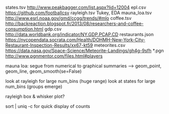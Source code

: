 states.tsv          http://www.peakbagger.com/list.aspx?lid=12004
epl.csv             https://github.com/footballcsv
rayleigh.tsv        Tukey, EDA
mauna_loa.tsv       http://www.esrl.noaa.gov/gmd/ccgg/trends/#mlo
coffee.tsv          http://backreaction.blogspot.fr/2013/08/researchers-and-coffee-consumption.html
gdp.csv             http://data.worldbank.org/indicator/NY.GDP.PCAP.CD
restaurants.json    https://nycopendata.socrata.com/Health/DOHMH-New-York-City-Restaurant-Inspection-Results/xx67-kt59
meteorites.csv      https://data.nasa.gov/Space-Science/Meteorite-Landings/gh4g-9sfh
*.pgn               http://www.pgnmentor.com/files.html#players

mauna loa: segue from numerical to graphical summaries
--> geom_point, geom_line, geom_smooth(se=False)

look at rayleigh for large num_bins (huge range)
look at states for large num_bins (groups emerge)

rayleigh box & whisker plot?

sort | uniq -c for quick display of counts
